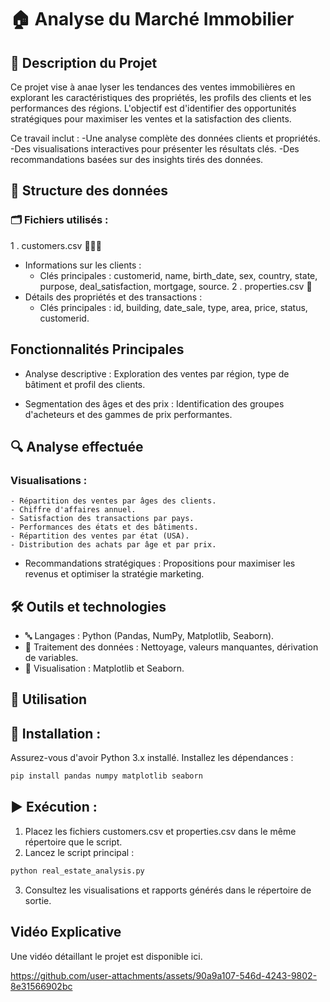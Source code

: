 # 🏠 Analyse du Marché Immobilier

## 📖 Description du Projet
Ce projet vise à anae lyser les tendances des ventes immobilières en explorant les caractéristiques des propriétés, les profils des clients et les performances des régions. L'objectif est d'identifier des opportunités stratégiques pour maximiser les ventes et la satisfaction des clients.

Ce travail inclut :
  -Une analyse complète des données clients et propriétés.
  -Des visualisations interactives pour présenter les résultats clés.
  -Des recommandations basées sur des insights tirés des données.

## 📂 Structure des données
### 🗂️ Fichiers utilisés :
1 . customers.csv 🧑‍🤝‍🧑
   - Informations sur les clients :
      - Clés principales : customerid, name, birth_date, sex, country, state, purpose,                  deal_satisfaction, mortgage, source.
2 . properties.csv 🏢
  - Détails des propriétés et des transactions :
      - Clés principales : id, building, date_sale, type, area, price, status, customerid.
  
## Fonctionnalités Principales
- Analyse descriptive : Exploration des ventes par région, type de bâtiment et profil des clients.
  
- Segmentation des âges et des prix : Identification des groupes d'acheteurs et des gammes de prix performantes.

## 🔍 Analyse effectuée
### Visualisations :
    - Répartition des ventes par âges des clients.
    - Chiffre d'affaires annuel.
    - Satisfaction des transactions par pays.
    - Performances des états et des bâtiments.
    - Répartition des ventes par état (USA).
    - Distribution des achats par âge et par prix.

- Recommandations stratégiques : Propositions pour maximiser les revenus et optimiser la stratégie marketing.

## 🛠️ Outils et technologies
  - 🔤 Langages : Python (Pandas, NumPy, Matplotlib, Seaborn).
  - 🧹 Traitement des données : Nettoyage, valeurs manquantes, dérivation de variables.
  - 🎨 Visualisation : Matplotlib et Seaborn.

## 🚀 Utilisation
## 🔧 Installation :
Assurez-vous d'avoir Python 3.x installé. Installez les dépendances :
```bash
pip install pandas numpy matplotlib seaborn
```

## ▶️ Exécution :
1. Placez les fichiers customers.csv et properties.csv dans le même répertoire que le script.
2. Lancez le script principal :
```bash
python real_estate_analysis.py
```

3. Consultez les visualisations et rapports générés dans le répertoire de sortie.

## Vidéo Explicative
Une vidéo détaillant le projet est disponible ici.

https://github.com/user-attachments/assets/90a9a107-546d-4243-9802-8e31566902bc
